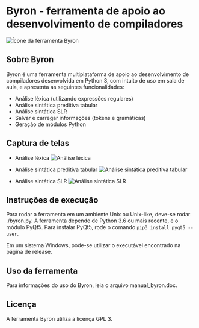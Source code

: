 # Byron - ferramenta de apoio ao desenvolvimento de compiladores

![Ícone da ferramenta Byron](https://raw.githubusercontent.com/ghuwe/byron/master/byron.ico)

## Sobre Byron

Byron é uma ferramenta multiplataforma de apoio ao desenvolvimento de compiladores desenvolvida em Python 3, com intuito de uso em sala de aula, e apresenta as seguintes funcionalidades:

* Análise léxica (utilizando expressões regulares)
* Análise sintática preditiva tabular
* Análise sintática SLR
* Salvar e carregar informações (tokens e gramáticas)
* Geração de módulos Python

## Captura de telas

* Análise léxica
![Análise léxica](https://i.imgur.com/rYXcNwZ.jpg)

* Análise sintática preditiva tabular
![Análise sintática preditiva tabular](https://i.imgur.com/wNXHevh.jpg)

* Análise sintática SLR
![Análise sintática SLR](https://i.imgur.com/YvRGSzQ.jpg)

## Instruções de execução

Para rodar a ferramenta em um ambiente Unix ou Unix-like, deve-se rodar ./byron.py.
A ferramenta depende de Python 3.6 ou mais recente, e o módulo PyQt5.
Para instalar PyQt5, rode o comando `pip3 install pyqt5 --user`.

Em um sistema Windows, pode-se utilizar o executável encontrado na página de release.

## Uso da ferramenta

Para informações do uso do Byron, leia o arquivo manual_byron.doc.

## Licença

A ferramenta Byron utiliza a licença GPL 3.
